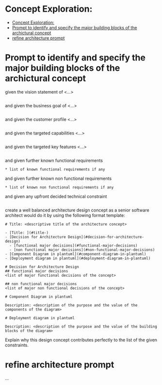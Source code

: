 # Concept Exploration: <descriptive title of exploration challenge>

- [Concept Exploration: ](#concept-exploration-)
- [Prompt to identify and specify the major building blocks of the archictural concept](#prompt-to-identify-and-specify-the-major-building-blocks-of-the-archictural-concept)
- [refine architecture prompt](#refine-architecture-prompt)

# Prompt to identify and specify the major building blocks of the archictural concept
given the vision statement of <...>
```
```

and given the business goal of <...>
```
```

and given the customer profile <...>
```
```

and given the targeted capabilities <...>
```
```

and given the targeted key features <...>
```
```

and given further known functional requirements
```
* list of known functional requirements if any
```

and given further known non functional requirements
```
* list of known non functional requirements if any
```

and given any upfront decided technical constraint
```
```

create a well balanced architecture design concept as a senior software architect would do it by using the following format template:
```
# Title: <descriptive title of the architecture concept>

- [Title: ](#title-)
- [Decision for Architecture Design](#decision-for-architecture-design)
  - [functional major decisions](#functional-major-decisions)
  - [non functional major decisions](#non-functional-major-decisions)
- [Component Diagram in plantuml](#component-diagram-in-plantuml)
- [Deployment diagram in plantuml](#deployment-diagram-in-plantuml)

# Decision for Architecture Design
## functional major decisions
<list of major functional decisions of the concept>

## non functional major decisions
<list of major non functional decisions of the concept>

# Component Diagram in plantuml
```

```
Description: <description of the purpose and the value of the components of the diagram>

# Deployment diagram in plantuml
```

```
Description: <description of the purpose and the value of the building blocks of the diagram>
```

Explain why this design concept contributes perfectly to the list of the given constraints.

# refine architecture prompt
...
